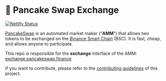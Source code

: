 # 🥞 Pancake Swap Exchange

[![Netlify Status](https://api.netlify.com/api/v1/badges/c6ef7e73-4a84-410d-83b0-b89326787dff/deploy-status)](https://app.netlify.com/sites/swap-master/deploys)

[PancakeSwap](https://psidex.passive-income.io/) is an automated market maker (“**AMM**”) that allows two tokens to be exchanged on the [Binance Smart Chain](https://www.binance.org/en/smartChain) (BSC). It is fast, cheap, and allows anyone to participate.

This repo is responsible for the **exchange** interface of the AMM: [exchange.pancakeswap.finance](https://psidex.passive-income.io/)

If you want to contribute, please refer to the [contributing guidelines](./CONTRIBUTING.md) of this project.
